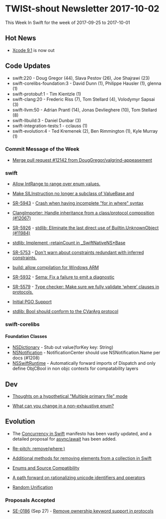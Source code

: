 # TWISt-shout Newsletter 2017-10-02
This Week In Swift for the week of 2017-09-25 to 2017-10-01

## Hot News
* [Xcode 9.1](https://developer.apple.com/download/) is now out

## Code Updates
* swift:220 - Doug Gregor (44), Slava Pestov (26), Joe Shajrawi (23)
* swift-corelibs-foundation:3 - David Dunn (1), Philippe Hausler (1), glenna (1)
* swift-protobuf:1 - Tim Kientzle (1)
* swift-clang:20 - Frederic Riss (7), Tom Stellard (4), Volodymyr Sapsai (3)
* swift-llvm:50 - Adrian Prantl (14), Jonas Devlieghere (10), Tom Stellard (8)
* swift-llbuild:3 - Daniel Dunbar (3)
* swift-integration-tests:1 - cclauss (1)
* swift-evolution:4 - Ted Kremenek (2), Ben Rimmington (1), Kyle Murray (1)

### Commit Message of the Week
* [Merge pull request #12142 from DougGregor/valgrind-appeasement](https://github.com/apple/swift/commit/e801fa1185b6bac2a9ca7509228812c99f42e8ff)

### swift
* [Allow IntRange to range over enum values.](https://github.com/apple/swift/commit/4fdccaf7379322b149e9a9dc3c7925824177eb6a)

* [Make SILInstruction no longer a subclass of ValueBase and](https://github.com/apple/swift/commit/ab3f77baf251f8050b148df21264316b18eea0b3)

* [SR-5943](https://bugs.swift.org/browse/SR-5943) - [Crash when having incomplete "for in where" syntax](https://github.com/apple/swift/commit/ed09da509457b69883026a855d55f9784c46c419)

* [ClangImporter: Handle inheritance from a class/protocol composition (#12067)](https://github.com/apple/swift/commit/adac80fa0205c32fe01d1ac25da68a5df38da169)

* [SR-5926](https://bugs.swift.org/browse/SR-5926) - [stdlib: Eliminate the last direct use of Builtin.UnknownObject (#11984)](https://github.com/apple/swift/commit/e0ddb219d0a3b0ea8b9a3910b32e4eaa5e4222b5)

* [stdlib: Implement -retainCount in _SwiftNativeNS*Base](https://github.com/apple/swift/commit/ed5b202c8f20f3d46e1ac712052c97a98732523f)

* [SR-5753](https://bugs.swift.org/browse/SR-5753) - [Don't warn about constraints redundant with inferred constraints.](https://github.com/apple/swift/commit/684a484d81989f1409036ddbb55d1e076629f671)

* [build: allow compilation for Windows ARM](https://github.com/apple/swift/commit/699bacae37150441b77a7ff4e017bb051b640ac8)

* [SR-5932](https://bugs.swift.org/browse/SR-5932) - [Sema: Fix a failure to emit a diagnostic](https://github.com/apple/swift/commit/044af751f3424b4767b31a0b1cf984e1eee40147)

* [SR-5579](https://bugs.swift.org/browse/SR-5579) - [Type checker: Make sure we fully validate ‘where’ clauses in protocols.](https://github.com/apple/swift/commit/fa0c986c259681b76e1c60dfb25c437f8fe7e099)

* [Initial PGO Support](https://github.com/apple/swift/pull/12006)

* [stdlib: Bool should conform to the CVarArg protocol](https://github.com/apple/swift/pull/12061)

### swift-corelibs
#### Foundation Classes
* [NSDictionary](https://github.com/apple/swift-corelibs-foundation/commits/master/Foundation/NSDictionary.swift) - Stub out value(forKey key: String)
* [NSNotification](https://github.com/apple/swift-corelibs-foundation/commits/master/Foundation/NSNotification.swift) - NotificationCenter should use NSNotification.Name per docs (#1208)
* [NSSwiftRuntime](https://github.com/apple/swift-corelibs-foundation/commits/master/Foundation/NSSwiftRuntime.swift) - Automatically forward imports of Dispatch and only define ObjCBool in non objc contexts for compatability layers

## Dev
* [Thoughts on a hypothetical "Multiple primary file" mode](https://lists.swift.org/pipermail/swift-dev/Week-of-Mon-20170925/005439.html)

* [What can you change in a non-exhaustive enum?](https://lists.swift.org/pipermail/swift-dev/Week-of-Mon-20170925/005482.html)

## Evolution
* The [Concurrency in Swift](https://gist.github.com/lattner/31ed37682ef1576b16bca1432ea9f782) manifesto has been vastly updated, and a detailed proposal for [async/await](https://gist.github.com/lattner/429b9070918248274f25b714dcfc7619) has been added.

* [Re-pitch: remove(where:)](https://lists.swift.org/pipermail/swift-evolution/Week-of-Mon-20170925/039944.html)

* [Additional methods for removing elements from a	collection in Swift](https://lists.swift.org/pipermail/swift-evolution/Week-of-Mon-20170925/039903.html)

* [Enums and Source Compatibility](https://lists.swift.org/pipermail/swift-evolution/Week-of-Mon-20170925/039974.html)

* [A path forward on rationalizing unicode	identifiers and operators](https://lists.swift.org/pipermail/swift-evolution/Week-of-Mon-20170925/040009.html)

* [Random Unification](https://lists.swift.org/pipermail/swift-evolution/Week-of-Mon-20170925/039919.html)

### Proposals Accepted
* [SE-0186](https://github.com/apple/swift-evolution/blob/master/proposals/0186-remove-ownership-keyword-support-in-protocols.md) (Sep 27) - [Remove ownership keyword support in protocols](https://lists.swift.org/pipermail/swift-evolution-announce/2017-September/000404.html)

